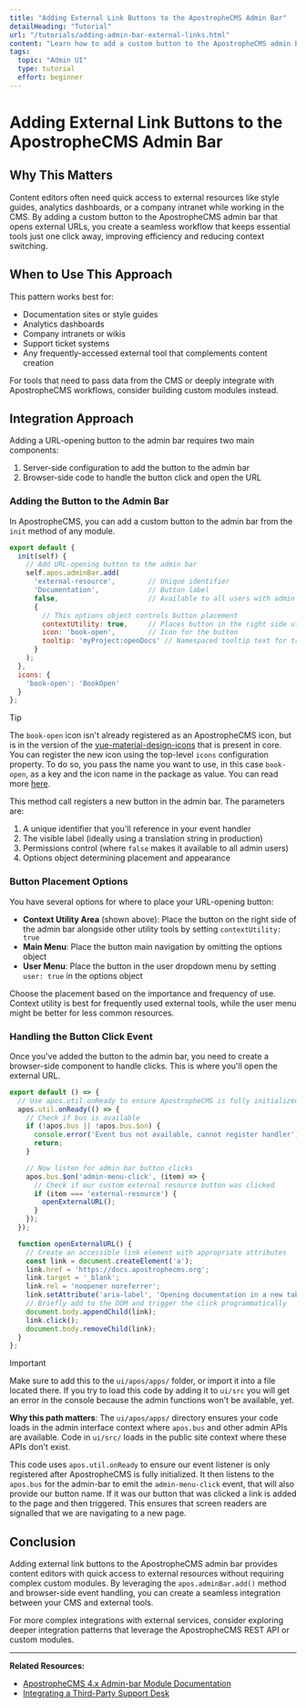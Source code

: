 ```yaml
---
title: "Adding External Link Buttons to the ApostropheCMS Admin Bar"
detailHeading: "Tutorial"
url: "/tutorials/adding-admin-bar-external-links.html"
content: "Learn how to add a custom button to the ApostropheCMS admin bar that opens an external URL, giving content editors quick access to external resources without leaving the CMS interface."
tags:
  topic: "Admin UI"
  type: tutorial
  effort: beginner
---
```

# Adding External Link Buttons to the ApostropheCMS Admin Bar

## Why This Matters

Content editors often need quick access to external resources like style guides, analytics dashboards, or a company intranet while working in the CMS. By adding a custom button to the ApostropheCMS admin bar that opens external URLs, you create a seamless workflow that keeps essential tools just one click away, improving efficiency and reducing context switching.

## When to Use This Approach

This pattern works best for:
- Documentation sites or style guides
- Analytics dashboards
- Company intranets or wikis
- Support ticket systems
- Any frequently-accessed external tool that complements content creation

For tools that need to pass data from the CMS or deeply integrate with ApostropheCMS workflows, consider building custom modules instead.

## Integration Approach

Adding a URL-opening button to the admin bar requires two main components:
1. Server-side configuration to add the button to the admin bar
2. Browser-side code to handle the button click and open the URL

### Adding the Button to the Admin Bar

In ApostropheCMS, you can add a custom button to the admin bar from the `init` method of any module.

<AposCodeBlock>

```javascript
export default {
  init(self) {
    // Add URL-opening button to the admin bar
    self.apos.adminBar.add(
      'external-resource',        // Unique identifier
      'Documentation',            // Button label
      false,                      // Available to all users with admin access
      {
        // This options object controls button placement
        contextUtility: true,     // Places button in the right side utility area
        icon: 'book-open',        // Icon for the button
        tooltip: 'myProject:openDocs' // Namespaced tooltip text for translation
      }
    );
  },
  icons: {
    'book-open': 'BookOpen'
  }
};
```
  <template v-slot:caption>
    modules/external-links/index.js
  </template>
</AposCodeBlock>

> [!TIP]
> The `book-open` icon isn't already registered as an ApostropheCMS icon, but is in the version of the [vue-material-design-icons](https://gist.github.com/BoDonkey/a28419ed8954b57931f80061e5e6a3dd) that is present in core. You can register the new icon using the top-level `icons` configuration property. To do so, you pass the name you want to use, in this case `book-open`, as a key and the icon name in the package as value. You can read more [here](https://docs.apostrophecms.org/reference/module-api/module-overview.html#icons).

This method call registers a new button in the admin bar. The parameters are:

1. A unique identifier that you'll reference in your event handler
2. The visible label (ideally using a translation string in production)
3. Permissions control (where `false` makes it available to all admin users)
4. Options object determining placement and appearance

### Button Placement Options

You have several options for where to place your URL-opening button:

- **Context Utility Area** (shown above): Place the button on the right side of the admin bar alongside other utility tools by setting `contextUtility: true`
- **Main Menu**: Place the button main navigation by omitting the options object
- **User Menu**: Place the button in the user dropdown menu by setting `user: true` in the options object

Choose the placement based on the importance and frequency of use. Context utility is best for frequently used external tools, while the user menu might be better for less common resources.

### Handling the Button Click Event

Once you've added the button to the admin bar, you need to create a browser-side component to handle clicks. This is where you'll open the external URL.

<AposCodeBlock>

```javascript
export default () => {
  // Use apos.util.onReady to ensure ApostropheCMS is fully initialized
  apos.util.onReady(() => {
    // Check if bus is available 
    if (!apos.bus || !apos.bus.$on) {
      console.error('Event bus not available, cannot register handler');
      return;
    }

    // Now listen for admin bar button clicks
    apos.bus.$on('admin-menu-click', (item) => {
      // Check if our custom external resource button was clicked
      if (item === 'external-resource') {
        openExternalURL();
      }
    });
  });

  function openExternalURL() {
    // Create an accessible link element with appropriate attributes
    const link = document.createElement('a');
    link.href = 'https://docs.apostrophecms.org';
    link.target = '_blank';
    link.rel = 'noopener noreferrer';
    link.setAttribute('aria-label', 'Opening documentation in a new tab');
    // Briefly add to the DOM and trigger the click programmatically
    document.body.appendChild(link);
    link.click();
    document.body.removeChild(link);
  }
};
```
  <template v-slot:caption>
    modules/external-links/ui/apos/apps/index.js
  </template>
</AposCodeBlock>

> [!IMPORTANT]
> Make sure to add this to the `ui/apos/apps/` folder, or import it into a file located there. If you try to load this code by adding it to `ui/src` you will get an error in the console because the admin functions won't be available, yet.
> 
> **Why this path matters**: The `ui/apos/apps/` directory ensures your code loads in the admin interface context where `apos.bus` and other admin APIs are available. Code in `ui/src/` loads in the public site context where these APIs don't exist.

This code uses `apos.util.onReady` to ensure our event listener is only registered after ApostropheCMS is fully initialized. It then listens to the `apos.bus` for the admin-bar to emit the `admin-menu-click` event, that will also provide our button name. If it was our button that was clicked a link is added to the page and then triggered. This ensures that screen readers are signalled that we are navigating to a new page.

## Conclusion

Adding external link buttons to the ApostropheCMS admin bar provides content editors with quick access to external resources without requiring complex custom modules. By leveraging the `apos.adminBar.add()` method and browser-side event handling, you can create a seamless integration between your CMS and external tools.

For more complex integrations with external services, consider exploring deeper integration patterns that leverage the ApostropheCMS REST API or custom modules.

---

**Related Resources:**
- [ApostropheCMS 4.x Admin-bar Module Documentation](/reference/modules/admin-bar.md)
- [Integrating a Third-Party Support Desk](/tutorials/adding-a-support-desk-button.html)
